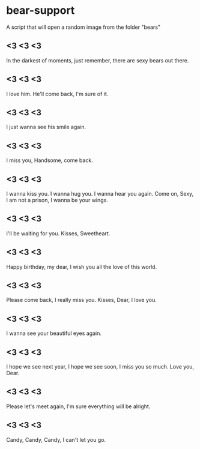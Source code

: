# bear-support

A script that will open a random image from the folder "bears"

## <3 <3 <3

In the darkest of moments, just remember, there are sexy bears out there.

## <3 <3 <3

I love him. He'll come back, I'm sure of it.

## <3 <3 <3

I just wanna see his smile again.

## <3 <3 <3

I miss you, Handsome, come back.

## <3 <3 <3

I wanna kiss you. I wanna hug you. I wanna hear you again. Come on, Sexy, I am not a prison, I wanna be your wings.

## <3 <3 <3

I'll be waiting for you. Kisses, Sweetheart.

## <3 <3 <3

Happy birthday, my dear, I wish you all the love of this world.

## <3 <3 <3

Please come back, I really miss you. Kisses, Dear, I love you.

## <3 <3 <3

I wanna see your beautiful eyes again.

## <3 <3 <3

I hope we see next year, I hope we see soon, I miss you so much. Love you, Dear.

## <3 <3 <3

Please let's meet again, I'm sure everything will be alright.

## <3 <3 <3

Candy, Candy, Candy, I can't let you go.
